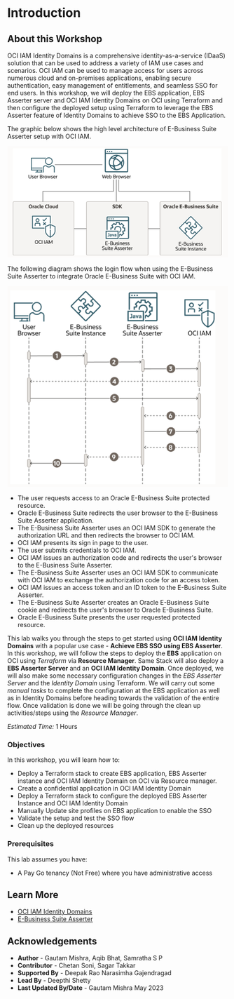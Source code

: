 # Introduction

## About this Workshop

OCI IAM Identity Domains is a comprehensive identity-as-a-service (IDaaS) solution that can be used to address a variety of IAM use cases and scenarios. OCI IAM can be used to manage access for users across numerous cloud and on-premises applications, enabling secure authentication, easy management of entitlements, and seamless SSO for end users. In this workshop, we will deploy the EBS application, EBS Asserter server and OCI IAM Identity Domains on OCI using Terraform and then configure the deployed setup using Terraform to leverage the EBS Asserter feature of Identity Domains to achieve SSO to the EBS Application.

 The graphic below shows the high level architecture of E-Business Suite Asserter setup with OCI IAM.

  ![ebs-oci-iam-identity-domains](./images/ebs-oci-iam-identity-domains.png "Image 1")
  
 The following diagram shows the login flow when using the E-Business Suite Asserter to integrate Oracle E-Business Suite with OCI IAM. 
 
  ![workflow](./images/workflow.png)

* The user requests access to an Oracle E-Business Suite protected resource.
* Oracle E-Business Suite redirects the user browser to the E-Business Suite Asserter application.
* The E-Business Suite Asserter uses an OCI IAM SDK to generate the authorization URL and then redirects the browser to OCI IAM.
* OCI IAM presents its sign in page to the user.
* The user submits credentials to OCI IAM.
* OCI IAM issues an authorization code and redirects the user's browser to the E-Business Suite Asserter.
* The E-Business Suite Asserter uses an OCI IAM SDK to communicate with OCI IAM to exchange the authorization code for an access token.
* OCI IAM issues an access token and an ID token to the E-Business Suite Asserter.
* The E-Business Suite Asserter creates an Oracle E-Business Suite cookie and redirects the user's browser to Oracle E-Business Suite.
* Oracle E-Business Suite presents the user requested protected resource.


This lab walks you through the steps to get started using **OCI IAM Identity Domains** with a popular use case - **Achieve EBS SSO using EBS Asserter**. In this workshop, we will follow the steps to deploy the **EBS** application on OCI using *Terraform* via **Resource Manager**. Same Stack will also deploy a **EBS Asserter Server** and an **OCI IAM Identity Domain**. Once deployed, we will also make some necessary configuration changes in the *EBS Asserter Server* and the *Identity Domain* using Terraform. We will carry out some *manual tasks* to complete the configuration at the EBS application as well as in Identity Domains before heading towards the validation of the entire flow. Once validation is done we will be going through the clean up activities/steps using the *Resource Manager*.


*Estimated Time:* 1 Hours


### Objectives

In this workshop, you will learn how to:

* Deploy a Terraform stack to create EBS application, EBS Asserter instance and OCI IAM Identity Domain on OCI via Resource manager.
* Create a confidential application in OCI IAM Identity Domain
* Deploy a Terraform stack to configure the deployed EBS Asserter Instance and OCI IAM Identity Domain
* Manually Update site profiles on EBS application to enable the SSO
* Validate the setup and test the SSO flow
* Clean up the deployed resources


### Prerequisites
This lab assumes you have:
* A Pay Go tenancy (Not Free) where you have administrative access


## Learn More

* [OCI IAM Identity Domains](https://docs.oracle.com/en-us/iaas/Content/Identity/home.htm)
* [E-Business Suite Asserter](https://docs.oracle.com/en/solutions/sso-oci-iam-ebs-asserter/index.html#GUID-9E74257D-396D-49E5-A2FD-6E59ACC48946)


## Acknowledgements
* **Author** - Gautam Mishra, Aqib Bhat, Samratha S P
* **Contributor** - Chetan Soni, Sagar Takkar
* **Supported By** - Deepak Rao Narasimha Gajendragad
* **Lead By** - Deepthi Shetty 
* **Last Updated By/Date** - Gautam Mishra May 2023
